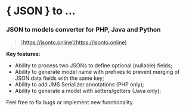 # { JSON } to ...

### JSON to models converter for PHP, Java and Python

> [https://jsonto.online](https://jsonto.online)

**Key features:**

- Ability to process two JSONs to define optional (nullable) fields;
- Ability to generate model name with prefixes to prevent merging of JSON data fields with the same key;
- Ability to add JMS Serializer annotations (PHP only);
- Ability to generate a model with setters/getters (Java only);

Feel free to fix bugs or implement new functionality.  

